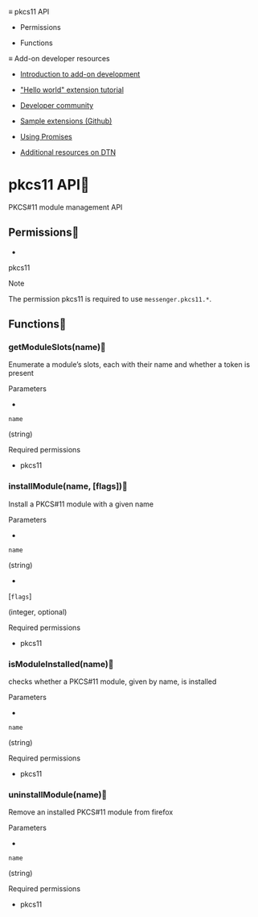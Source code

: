 ≡ pkcs11 API

  * Permissions

  * Functions

≡ Add-on developer resources

  * [Introduction to add-on development](https://developer.thunderbird.net/add-ons/about-add-ons)

  * ["Hello world" extension tutorial](https://developer.thunderbird.net/add-ons/hello-world-add-on)

  * [Developer community](https://developer.thunderbird.net/add-ons/community)

  * [Sample extensions (Github)](https://github.com/thunderbird/sample-extensions)

  * [Using Promises](https://developer.mozilla.org/en-US/docs/Web/JavaScript/Guide/Using_promises)

  * [Additional resources on DTN](https://developer.thunderbird.net/add-ons/resources)

# pkcs11 API

PKCS#11 module management API

## Permissions

  * 

pkcs11

Note

The permission pkcs11 is required to use `messenger.pkcs11.*`.

## Functions

### getModuleSlots(name)

Enumerate a module’s slots, each with their name and whether a token is
present

Parameters

  * 

`name`

(string)

Required permissions

  * pkcs11

### installModule(name, [flags])

Install a PKCS#11 module with a given name

Parameters

  * 

`name`

(string)

  * 

[`flags`]

(integer, optional)

Required permissions

  * pkcs11

### isModuleInstalled(name)

checks whether a PKCS#11 module, given by name, is installed

Parameters

  * 

`name`

(string)

Required permissions

  * pkcs11

### uninstallModule(name)

Remove an installed PKCS#11 module from firefox

Parameters

  * 

`name`

(string)

Required permissions

  * pkcs11

